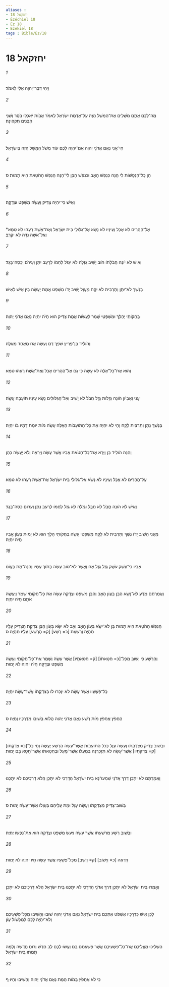 ```yaml
---
aliases : 
- יחזקאל 18
- Ézéchiel 18
- Ez 18
- Ezekiel 18
tags : Bible/Ez/18
---
```


# יחזקאל 18

###### 1
וַיְהִי דְבַר־יְהוָה אֵלַי לֵאמֹר׃
###### 2
מַה־לָּכֶם אַתֶּם מֹשְׁלִים אֶת־הַמָּשָׁל הַזֶּה עַל־אַדְמַת יִשְׂרָאֵל לֵאמֹר אָבֹות יֹאכְלוּ בֹסֶר וְשִׁנֵּי הַבָּנִים תִקְהֶינָה׃
###### 3
חַי־אָנִי נְאֻם אֲדֹנָי יְהוִה אִם־יִהְיֶה לָכֶם עֹוד מְשֹׁל הַמָּשָׁל הַזֶּה בְּיִשְׂרָאֵל׃
###### 4
הֵן כָּל־הַנְּפָשֹׁות לִי הֵנָּה כְּנֶפֶשׁ הָאָב וּכְנֶפֶשׁ הַבֵּן לִי־הֵנָּה הַנֶּפֶשׁ הַחֹטֵאת הִיא תָמוּת׃ ס
###### 5
וְאִישׁ כִּי־יִהְיֶה צַדִּיק וְעָשָׂה מִשְׁפָּט וּצְדָקָה׃
###### 6
אֶל־הֶהָרִים לֹא אָכָל וְעֵינָיו לֹא נָשָׂא אֶל־גִּלּוּלֵי בֵּית יִשְׂרָאֵל וְאֶת־אֵשֶׁת רֵעֵהוּ לֹא טִמֵּא* וְאֶל־אִשָּׁה נִדָּה לֹא יִקְרָב׃
###### 7
וְאִישׁ לֹא יֹונֶה חֲבֹלָתֹו חֹוב יָשִׁיב גְּזֵלָה לֹא יִגְזֹל לַחְמֹו לְרָעֵב יִתֵּן וְעֵירֹם יְכַסֶּה־בָּגֶד׃
###### 8
בַּנֶּשֶׁךְ לֹא־יִתֵּן וְתַרְבִּית לֹא יִקָּח מֵעָוֶל יָשִׁיב יָדֹו מִשְׁפַּט אֱמֶת יַעֲשֶׂה בֵּין אִישׁ לְאִישׁ׃
###### 9
בְּחֻקֹּותַי יְהַלֵּךְ וּמִשְׁפָּטַי שָׁמַר לַעֲשֹׂות אֱמֶת צַדִּיק הוּא חָיֹה יִחְיֶה נְאֻם אֲדֹנָי יְהוִה׃
###### 10
וְהֹולִיד בֵּן־פָּרִיץ שֹׁפֵךְ דָּם וְעָשָׂה אָח מֵאַחַד מֵאֵלֶּה׃
###### 11
וְהוּא אֶת־כָּל־אֵלֶּה לֹא עָשָׂה כִּי גַם אֶל־הֶהָרִים אָכַל וְאֶת־אֵשֶׁת רֵעֵהוּ טִמֵּא׃
###### 12
עָנִי וְאֶבְיֹון הֹונָה גְּזֵלֹות גָּזָל חֲבֹל לֹא יָשִׁיב וְאֶל־הַגִּלּוּלִים נָשָׂא עֵינָיו תֹּועֵבָה עָשָׂה׃
###### 13
בַּנֶּשֶׁךְ נָתַן וְתַרְבִּית לָקַח וָחָי לֹא יִחְיֶה אֵת כָּל־הַתֹּועֵבֹות הָאֵלֶּה עָשָׂה מֹות יוּמָת דָּמָיו בֹּו יִהְיֶה׃
###### 14
וְהִנֵּה הֹולִיד בֵּן וַיַּרְא אֶת־כָּל־חַטֹּאת אָבִיו אֲשֶׁר עָשָׂה וַיִּרְאֶה וְלֹא יַעֲשֶׂה כָּהֵן׃
###### 15
עַל־הֶהָרִים לֹא אָכָל וְעֵינָיו לֹא נָשָׂא אֶל־גִּלּוּלֵי בֵּית יִשְׂרָאֵל אֶת־אֵשֶׁת רֵעֵהוּ לֹא טִמֵּא׃
###### 16
וְאִישׁ לֹא הֹונָה חֲבֹל לֹא חָבָל וּגְזֵלָה לֹא גָזָל לַחְמֹו לְרָעֵב נָתָן וְעֵרֹום כִּסָּה־בָגֶד׃
###### 17
מֵעָנִי הֵשִׁיב יָדֹו נֶשֶׁךְ וְתַרְבִּית לֹא לָקָח מִשְׁפָּטַי עָשָׂה בְּחֻקֹּותַי הָלָךְ הוּא לֹא יָמוּת בַּעֲוֹן אָבִיו חָיֹה יִחְיֶה׃
###### 18
אָבִיו כִּי־עָשַׁק עֹשֶׁק גָּזַל גֵּזֶל אָח וַאֲשֶׁר לֹא־טֹוב עָשָׂה בְּתֹוךְ עַמָּיו וְהִנֵּה־מֵת בַּעֲוֹנֹו׃
###### 19
וַאֲמַרְתֶּם מַדֻּעַ לֹא־נָשָׂא הַבֵּן בַּעֲוֹן הָאָב וְהַבֵּן מִשְׁפָּט וּצְדָקָה עָשָׂה אֵת כָּל־חֻקֹּותַי שָׁמַר וַיַּעֲשֶׂה אֹתָם חָיֹה יִחְיֶה׃
###### 20
הַנֶּפֶשׁ הַחֹטֵאת הִיא תָמוּת בֵּן לֹא־יִשָּׂא בַּעֲוֹן הָאָב וְאָב לֹא יִשָּׂא בַּעֲוֹן הַבֵּן צִדְקַת הַצַּדִּיק עָלָיו תִּהְיֶה וְרִשְׁעַת [כ= רָשָׁע] [ק= הָרָשָׁע] עָלָיו תִּהְיֶה׃ ס
###### 21
וְהָרָשָׁע כִּי יָשׁוּב מִכָּל־[כ= חַטָּאתֹו] [ק= חַטֹּאתָיו] אֲשֶׁר עָשָׂה וְשָׁמַר אֶת־כָּל־חֻקֹותַי וְעָשָׂה מִשְׁפָּט וּצְדָקָה חָיֹה יִחְיֶה לֹא יָמוּת׃
###### 22
כָּל־פְּשָׁעָיו אֲשֶׁר עָשָׂה לֹא יִזָּכְרוּ לֹו בְּצִדְקָתֹו אֲשֶׁר־עָשָׂה יִחְיֶה׃
###### 23
הֶחָפֹץ אֶחְפֹּץ מֹות רָשָׁע נְאֻם אֲדֹנָי יְהוִה הֲלֹוא בְּשׁוּבֹו מִדְּרָכָיו וְחָיָה׃ ס
###### 24
וּבְשׁוּב צַדִּיק מִצִּדְקָתֹו וְעָשָׂה עָוֶל כְּכֹל הַתֹּועֵבֹות אֲשֶׁר־עָשָׂה הָרָשָׁע יַעֲשֶׂה וָחָי כָּל־[כ= צִדְקָתֹו] [ק= צִדְקֹתָיו] אֲשֶׁר־עָשָׂה לֹא תִזָּכַרְנָה בְּמַעֲלֹו אֲשֶׁר־מָעַל וּבְחַטָּאתֹו אֲשֶׁר־חָטָא בָּם יָמוּת׃
###### 25
וַאֲמַרְתֶּם לֹא יִתָּכֵן דֶּרֶךְ אֲדֹנָי שִׁמְעוּ־נָא בֵּית יִשְׂרָאֵל הֲדַרְכִּי לֹא יִתָּכֵן הֲלֹא דַרְכֵיכֶם לֹא יִתָּכֵנוּ׃
###### 26
בְּשׁוּב־צַדִּיק מִצִּדְקָתֹו וְעָשָׂה עָוֶל וּמֵת עֲלֵיהֶם בְּעַוְלֹו אֲשֶׁר־עָשָׂה יָמוּת׃ ס
###### 27
וּבְשׁוּב רָשָׁע מֵרִשְׁעָתֹו אֲשֶׁר עָשָׂה וַיַּעַשׂ מִשְׁפָּט וּצְדָקָה הוּא אֶת־נַפְשֹׁו יְחַיֶּה׃
###### 28
וַיִּרְאֶה [כ= וַיָּשֹׁוב] [ק= וַיָּשָׁב] מִכָּל־פְּשָׁעָיו אֲשֶׁר עָשָׂה חָיֹו יִחְיֶה לֹא יָמוּת׃
###### 29
וְאָמְרוּ בֵּית יִשְׂרָאֵל לֹא יִתָּכֵן דֶּרֶךְ אֲדֹנָי הַדְּרָכַי לֹא יִתָּכְנּוּ בֵּית יִשְׂרָאֵל הֲלֹא דַרְכֵיכֶם לֹא יִתָּכֵן׃
###### 30
לָכֵן אִישׁ כִּדְרָכָיו אֶשְׁפֹּט אֶתְכֶם בֵּית יִשְׂרָאֵל נְאֻם אֲדֹנָי יְהוִה שׁוּבוּ וְהָשִׁיבוּ מִכָּל־פִּשְׁעֵיכֶם וְלֹא־יִהְיֶה לָכֶם לְמִכְשֹׁול עָוֹן׃
###### 31
הַשְׁלִיכוּ מֵעֲלֵיכֶם אֶת־כָּל־פִּשְׁעֵיכֶם אֲשֶׁר פְּשַׁעְתֶּם בָּם וַעֲשׂוּ לָכֶם לֵב חָדָשׁ וְרוּחַ חֲדָשָׁה וְלָמָּה תָמֻתוּ בֵּית יִשְׂרָאֵל׃
###### 32
כִּי לֹא אֶחְפֹּץ בְּמֹות הַמֵּת נְאֻם אֲדֹנָי יְהוִה וְהָשִׁיבוּ וִחְיוּ׃ ף
